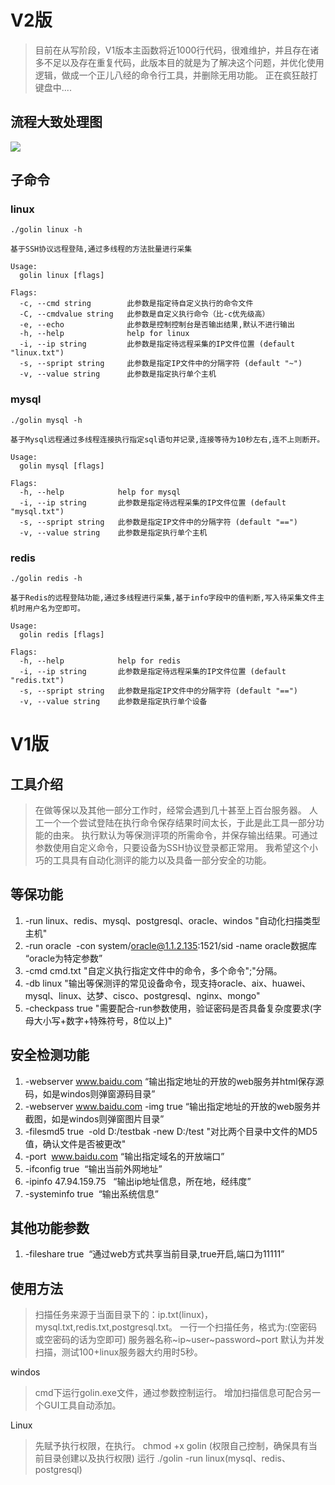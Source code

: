 # V2版
> 目前在从写阶段，V1版本主函数将近1000行代码，很难维护，并且存在诸多不足以及存在重复代码，此版本目的就是为了解决这个问题，并优化使用逻辑，做成一个正儿八经的命令行工具，并删除无用功能。
> 正在疯狂敲打键盘中....

## 流程大致处理图
![](https://cdn.nlark.com/yuque/0/2022/jpeg/28132038/1670254112111-3fd62daa-0f14-458b-accc-5beaf8102e7f.jpeg)
## 子命令
### linux
```shell
./golin linux -h

基于SSH协议远程登陆,通过多线程的方法批量进行采集

Usage:               
  golin linux [flags]

Flags:
  -c, --cmd string        此参数是指定待自定义执行的命令文件
  -C, --cmdvalue string   此参数是自定义执行命令（比-c优先级高）
  -e, --echo              此参数是控制控制台是否输出结果,默认不进行输出
  -h, --help              help for linux
  -i, --ip string         此参数是指定待远程采集的IP文件位置 (default "linux.txt")
  -s, --spript string     此参数是指定IP文件中的分隔字符 (default "~")
  -v, --value string      此参数是指定执行单个主机

```
### mysql
```shell
./golin mysql -h

基于Mysql远程通过多线程连接执行指定sql语句并记录,连接等待为10秒左右,连不上则断开。

Usage:
  golin mysql [flags]

Flags:
  -h, --help            help for mysql
  -i, --ip string       此参数是指定待远程采集的IP文件位置 (default "mysql.txt")
  -s, --spript string   此参数是指定IP文件中的分隔字符 (default "==")
  -v, --value string    此参数是指定执行单个主机
```
### redis
```shell
./golin redis -h

基于Redis的远程登陆功能,通过多线程进行采集,基于info字段中的值判断,写入待采集文件主机时用户名为空即可。

Usage:
  golin redis [flags]

Flags:
  -h, --help            help for redis
  -i, --ip string       此参数是指定待远程采集的IP文件位置 (default "redis.txt")
  -s, --spript string   此参数是指定IP文件中的分隔字符 (default "==")
  -v, --value string    此参数是指定执行单个设备

```
# V1版
## 工具介绍
> 在做等保以及其他一部分工作时，经常会遇到几十甚至上百台服务器。
人工一个一个尝试登陆在执行命令保存结果时间太长，于此是此工具一部分功能的由来。
执行默认为等保测评项的所需命令，并保存输出结果。可通过参数使用自定义命令，只要设备为SSH协议登录都正常用。
我希望这个小巧的工具具有自动化测评的能力以及具备一部分安全的功能。

## 等保功能

1. -run linux、redis、mysql、postgresql、oracle、windos	"自动化扫描类型主机"
2. -run oracle  -con system/oracle@1.1.2.135:1521/sid -name oracle数据库 “oracle为特定参数”
3. -cmd cmd.txt	"自定义执行指定文件中的命令，多个命令";"分隔。
4. -db linux	"输出等保测评的常见设备命令，现支持oracle、aix、huawei、mysql、linux、达梦、cisco、postgresql、nginx、mongo"
5. -checkpass true "需要配合-run参数使用，验证密码是否具备复杂度要求(字⺟⼤⼩写+数字+特殊符号，8位以上)"
## 安全检测功能

1. -webserver www.baidu.com “输出指定地址的开放的web服务并html保存源码，如是windos则弹窗源码目录”
2. -webserver www.baidu.com -img true “输出指定地址的开放的web服务并截图，如是windos则弹窗图片目录”
3. -filesmd5 true  -old D:/testbak -new D:/test	"对比两个目录中文件的MD5值，确认文件是否被更改"
4. -port  www.baidu.com “输出指定域名的开放端口”
5. -ifconfig true  “输出当前外网地址”
6. -ipinfo 47.94.159.75   “输出ip地址信息，所在地，经纬度”
7. -systeminfo true  “输出系统信息”
## 其他功能参数

1. -fileshare true  “通过web方式共享当前目录,true开启,端口为11111”
## 使用方法
> 扫描任务来源于当面目录下的：ip.txt(linux)，mysql.txt,redis.txt,postgresql.txt。
一行一个扫描任务，格式为:(空密码或空密码的话为空即可)
> 服务器名称~ip~user~password~port
默认为并发扫描，测试100+linux服务器大约用时5秒。

windos
> cmd下运行golin.exe文件，通过参数控制运行。
> 增加扫描信息可配合另一个GUI工具自动添加。

Linux
> 先赋予执行权限，在执行。
chmod +x golin (权限自己控制，确保具有当前目录创建以及执行权限)
运行
./golin -run linux(mysql、redis、postgresql)


